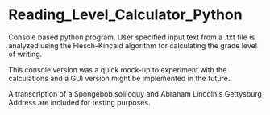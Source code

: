 # Reading_Level_Calculator_Python
 Console based python program. User specified input text from a .txt file is analyzed using the Flesch-Kincaid algorithm for calculating the grade level of writing.
 
 This console version was a quick mock-up to experiment with the calculations and a GUI version might be implemented in the future.

A transcription of a Spongebob soliloquy and Abraham Lincoln's Gettysburg Address are included for testing purposes. 
